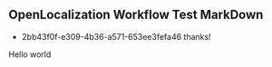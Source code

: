 ## OpenLocalization Workflow Test MarkDown
* 2bb43f0f-e309-4b36-a571-653ee3fefa46 
thanks!

Hello world
